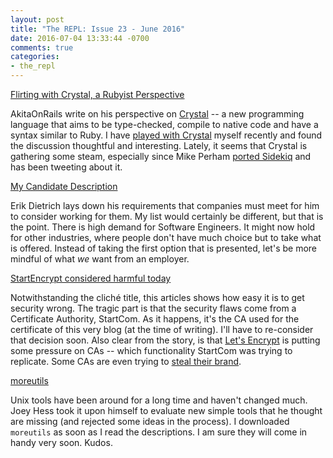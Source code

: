 ```yaml
---
layout: post
title: "The REPL: Issue 23 - June 2016"
date: 2016-07-04 13:33:44 -0700
comments: true
categories:
- the_repl
---
```


[Flirting with Crystal, a Rubyist Perspective][1]

AkitaOnRails write on his perspective on [Crystal][3] -- a new programming language that aims to be type-checked, compile to native code and have a syntax similar to Ruby. I have [played with Crystal][9] myself recently and found the discussion thoughtful and interesting. Lately, it seems that Crystal is gathering some steam, especially since Mike Perham [ported Sidekiq][2] and has been tweeting about it.

[My Candidate Description][4]

Erik Dietrich lays down his requirements that companies must meet for him to consider working for them. My list would certainly be different, but that is the point. There is high demand for Software Engineers. It might now hold for other industries, where people don't have much choice but to take what is offered. Instead of taking the first option that is presented, let's be more mindful of what _we_ want from an employer.

[StartEncrypt considered harmful today][5]

Notwithstanding the cliché title, this articles shows how easy it is to get security wrong. The tragic part is that the security flaws come from a Certificate Authority, StartCom. As it happens, it's the CA used for the certificate of this very blog (at the time of writing). I'll have to re-consider that decision soon. Also clear from the story, is that [Let's Encrypt][6] is putting some pressure on CAs -- which functionality StartCom was trying to replicate. Some CAs are even trying to [steal their brand][7].

[moreutils][8]

Unix tools have been around for a long time and haven't changed much. Joey Hess took it upon himself to evaluate new simple tools that he thought are missing (and rejected some ideas in the process). I downloaded `moreutils` as soon as I read the descriptions. I am sure they will come in handy very soon. Kudos.

[1]: http://www.akitaonrails.com/2016/05/31/flirting-with-crystal-a-rubyist-perspective
[2]: https://github.com/mperham/sidekiq.cr/
[3]: https://crystal-lang.org/
[4]: http://www.daedtech.com/my-candidate-description/
[5]: https://www.computest.nl/blog/startencrypt-considered-harmful-today/
[6]: https://letsencrypt.org/
[7]: https://letsencrypt.org/2016/06/23/defending-our-brand.html
[8]: https://joeyh.name/code/moreutils/
[9]: https://github.com/ylansegal/uniq_history.cr
